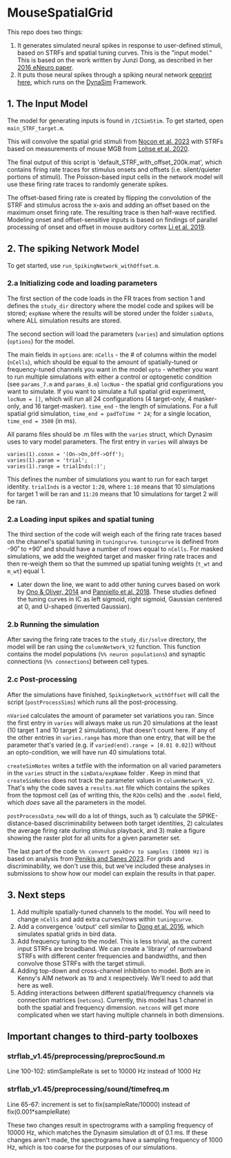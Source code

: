# MouseSpatialGrid

This repo does two things:
1. It generates simulated neural spikes in response to user-defined stimuli, based on STRFs and spatial tuning curves. This is the "input model." This is based on the work written by Junzi Dong, as described in her [2016 eNeuro paper](https://www.eneuro.org/content/3/1/ENEURO.0086-15.2015).
2. It puts those neural spikes through a spiking neural network [preprint here](https://www.biorxiv.org/content/10.1101/2022.09.22.509092v1), which runs on the [DynaSim](https://github.com/DynaSim/DynaSim) Framework.

## 1. The Input Model
The model for generating inputs is found in `/ICSimStim`. To get started, open `main_STRF_target.m`.

This will convolve the spatial grid stimuli from [Nocon et al. 2023](https://www.nature.com/articles/s42003-023-05126-0) with STRFs based on measurements of mouse MGB from [Lohse et al. 2020](https://www.nature.com/articles/s41467-019-14163-5).

The final output of this script is 'default_STRF_with_offset_200k.mat', which contains firing rate traces for stimulus onsets and offsets (i.e. silent/quieter portions of stimuli). The Poisson-based input cells in the network model will use these firing rate traces to randomly generate spikes.

The offset-based firing rate is created by flipping the convolution of the STRF and stimulus across the x-axis and adding an offset based on the maximum onset firing rate. The resulting trace is then half-wave rectified. Modeling onset and offset-sensitive inputs is based on findings of parallel processing of onset and offset in mouse auditory cortex [Li et al. 2019](https://www.cell.com/cell-reports/fulltext/S2211-1247(19)30399-7).

## 2. The spiking Network Model
To get started, use `run_SpikingNetwork_withOffset.m`.

### 2.a Initializing code and loading parameters
The first section of the code loads in the FR traces from section 1 and defines the `study_dir` directory where the model code and spikes will be stored; `expName` where the results will be stored under the folder `simData`, where ALL simulation results are stored.

The second section will load the parameters (`varies`) and simulation options (`options`) for the model.

The main fields in `options` are:
  `nCells` - the # of columns within the model (`nCells`), which should be equal to the amount of spatially-tuned or frequency-tuned channels you want in the model
  `opto` - whether you want to run multiple simulations with either a control or optogenetic condition (see `params_7.m` and `params_8.m`)
  `locNum` - the spatial grid configurations you want to simulate. If you want to simulate a full spatial grid experiment, `locNum = []`, which will run all 24 configurations (4 target-only, 4 masker-only, and 16 target-masker).
  `time_end` - the length of simulations. For a full spatial grid simulation, `time_end = padToTime * 24`; for a single location, `time_end = 3500` (in ms).

All params files should be .m files with the `varies` struct, which Dynasim uses to vary model parameters. The first entry in `varies` will always be
```
varies(1).conxn = '(On->On,Off->Off');
varies(1).param = 'trial';
varies(1).range = trialInds(:)';
```
This defines the number of simulations you want to run for each target identity. `trialInds` is a vector `1:20`, where `1:10` means that 10 simulations for target 1 will be ran and `11:20` means that 10 simulations for target 2 will be ran.

### 2.a Loading input spikes and spatial tuning

The third section of the code will weigh each of the firing rate traces based on the channel's spatial tuning in `tuningcurve`. `tuningcurve` is defined from -90˚ to +90˚ and should have a number of rows equal to `nCells`. For masked simulations, we add the weighted target and masker firing rate traces and then re-weigh them so that the summed up spatial tuning weights (`t_wt` and `m_wt`) equal 1. 

* Later down the line, we want to add other tuning curves based on work by [Ono & Oliver, 2014](https://www.jneurosci.org/content/34/10/3779) and [Panniello et al. 2018](https://pubmed.ncbi.nlm.nih.gov/29136122/). These studies defined the tuning curves in IC as left sigmoid, right sigmoid, Gaussian centered at 0, and U-shaped (inverted Gaussian). 

### 2.b Running the simulation

After saving the firing rate traces to the `study_dir/solve` directory, the model will be ran using the `columnNetwork_V2` function. This function contains the model populations (`%% neuron populations`) and synaptic connections (`%% connections`) between cell types.

### 2.c Post-processing

After the simulations have finished, `SpikingNetwork_withOffset` will call the script (`postProcessSims`) which runs all the post-processing.

`nVaried` calculates the amount of parameter set variations you ran. Since the first entry in `varies` will always make us run 20 simulations at the least (10 target 1 and 10 target 2 simulations), that doesn't count here. If any of the other entries in `varies.range` has more than one entry, that will be the parameter that's varied (e.g. if `varied(end).range = [0.01 0.02]`) without an opto-condition, we will have run 40 simulations total.

`createSimNotes` writes a txtfile with the information on all varied parameters in the `varies` struct in the `simData/expName` folder . Keep in mind that `createSimNotes` does not track the parameter values in `columnNetwork_V2`. That's why the code saves a `results.mat` file which contains the spikes from the topmost cell (as of writing this, the `R2On` cells) and the `.model` field, which _does_ save all the parameters in the model.

`postProcessData_new` will do a lot of things, such as 1) calculate the SPIKE-distance-based discriminability between both target identities, 2) calculates the average firing rate during stimulus playback, and 3) make a figure showing the raster plot for all units for a given parameter set. 

The last part of the code `%% convert peakDrv to samples (10000 Hz)` is based on analysis from [Penikis and Sanes 2023](https://www.jneurosci.org/content/43/1/93/tab-e-letters). For grids and discriminability, we don't use this, but we've included these analyses in submissions to show how our model can explain the results in that paper.

## 3. Next steps

1) Add multiple spatially-tuned channels to the model. You will need to change `nCells` and add extra curves/rows within `tuningcurve`.
2) Add a convergence 'output' cell similar to [Dong et al. 2016](https://www.eneuro.org/content/3/1/eneuro.0086-15.2015.abstract), which simulates spatial grids in bird data.
3) Add frequency tuning to the model. This is less trivial, as the current input STRFs are broadband. We can create a 'library' of narrowband STRFs with different center frequencies and bandwidths, and then convolve those STRFs with the target stimuli.
4) Adding top-down and cross-channel inhibition to model. Both are in Kenny's AIM network as `TD` and `X` respectively. We'll need to add that here as well.
5) Adding interactions between different spatial/frequency channels via connection matrices (`netcons`). Currently, this model has 1 channel in both the spatial and frequency dimension. `netcons` will get more complicated when we start having multiple channels in both dimensions.

## Important changes to third-party toolboxes

### strflab_v1.45/preprocessing/preprocSound.m

Line 100-102: stimSampleRate is set to 10000 Hz instead of 1000 Hz

### strflab_v1.45/preprocessing/sound/timefreq.m

Line 65-67: increment is set to fix(sampleRate/10000) instead of fix(0.001*sampleRate)

These two changes result in spectrograms with a sampling frequency of 10000 Hz, which matches the Dynasim simulation dt of 0.1 ms.
If these changes aren't made, the spectrograms have a sampling frequency of 1000 Hz, which is too coarse for the purposes of our simulations.
